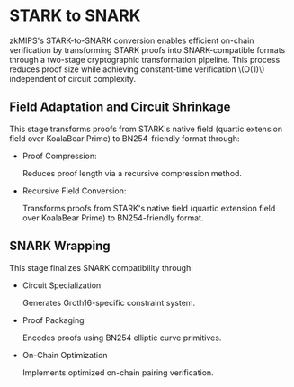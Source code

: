 # STARK to SNARK 
zkMIPS's STARK-to-SNARK conversion enables efficient on-chain verification by transforming STARK proofs into SNARK-compatible formats through a two-stage cryptographic transformation pipeline. This process reduces proof size​ while achieving constant-time verification \\(O(1)\\) independent of circuit complexity.


## Field Adaptation and Circuit Shrinkage

This stage transforms proofs from STARK's native field (quartic  extension field over KoalaBear Prime) to BN254-friendly format through:
- ​Proof Compression:

  Reduces proof length via a recursive compression method.

- Recursive Field Conversion:
  
  Transforms proofs from STARK's native field (quartic  extension field over KoalaBear Prime) to BN254-friendly format.

## SNARK Wrapping

This stage finalizes SNARK compatibility through:

- ​Circuit Specialization

  Generates Groth16-specific constraint system.
- ​Proof Packaging

  Encodes proofs using BN254 elliptic curve primitives.

- ​On-Chain Optimization

  Implements optimized on-chain pairing verification.

